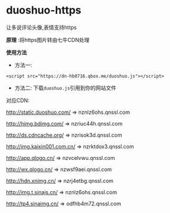 # duoshuo-https
让多说评论头像,表情支持https

**原理** :将https图片转由七牛CDN处理

**使用方法**
- 方法一:
```
<script src="https://dn-hb0716.qbox.me/duoshuo.js"></script>
```
- 方法二:
下载`duoshuo.js`引用到你的网站文件


对应CDN:

http://static.duoshuo.com/ => nznlz6ohs.qnssl.com

http://himg.bdimg.com/ => 	nzriuc44h.qnssl.com

http://ds.cdncache.org/ => 	nzrisok3d.qnssl.com

http://img.kaixin001.com.cn/ => 	nzrktdox3.qnssl.com

http://app.qlogo.cn/ => nzvcelvwu.qnssl.com

http://wx.qlogo.cn/ => nzwsf9aei.qnssl.com

http://hdn.xnimg.cn/ => nzrj4etbg.qnssl.com

http://img.t.sinajs.cn/ => nznlz6ohs.qnssl.com

http://tp4.sinaimg.cn/ => odfhb4m72.qnssl.com

